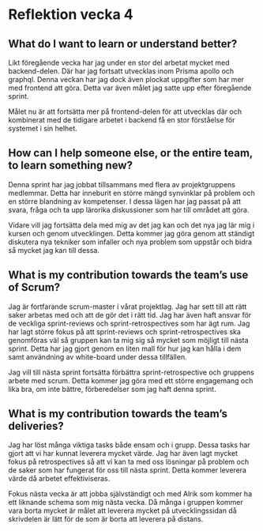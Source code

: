 # Reflektion vecka 4

## What do I want to learn or understand better?
Likt föregående vecka har jag under en stor del arbetat mycket med backend-delen. Där har jag fortsatt utvecklas inom Prisma apollo och graphql. Denna veckan har jag dock även plockat uppgifter som har mer med frontend att göra. Detta var även målet jag satte upp efter föregående sprint.

Målet nu är att fortsätta mer på frontend-delen för att utvecklas där och kombinerat med de tidigare arbetet i backend få en stor förståelse för systemet i sin helhet.

## How can I help someone else, or the entire team, to learn something new?
Denna sprint har jag jobbat tillsammans med flera av projektgruppens medlemmar. Detta har inneburit en större mängd synvinklar på problem och en större blandning av kompetenser. I dessa lägen har jag passat på att svara, fråga och ta upp lärorika diskussioner som har till området att göra. 

Vidare vill jag fortsätta dela med mig av det jag kan och det nya jag lär mig i kursen och genom utvecklingen. Detta kommer jag göra genom att ständigt diskutera nya tekniker som infaller och nya problem som uppstår och bidra så mycket jag kan till  dessa.


## What is my contribution towards the team’s use of Scrum?
Jag är fortfarande scrum-master i vårat projektlag. Jag har sett till att rätt saker arbetas med och att de gör det i rätt tid. Jag har även haft ansvar för de veckliga sprint-reviews och sprint-retrospectives som har ägt rum. Jag har lagt större fokus på att sprint-reviews och sprint-retrospectives ska genomföras väl så gruppen kan ta mig sig så mycket som möjligt till nästa sprint.
Detta har jag gjort genom en liten mall för hur jag kan hålla i dem samt användning av white-board under dessa tillfällen.

Jag vill till nästa sprint fortsätta förbättra sprint-retrospective och gruppens arbete med scrum. Detta kommer jag göra med ett större engagemang och lika bra, om inte bättre, förberedelser som jag haft denna sprint.


## What is my contribution towards the team’s deliveries?
Jag har löst många viktiga tasks både ensam och i grupp. Dessa tasks har gjort att vi har kunnat leverera mycket värde. Jag har även lagt mycket fokus på retrospectives så att vi kan ta med oss lösningar på problem och de saker som har fungerat för oss till nästa sprint. Detta kommer leverera värde då arbetet effektiviseras. 

Fokus nästa vecka är att jobba självständigt och med Alrik som kommer ha ett liknande schema som mig nästa vecka. Då många i gruppen kommer vara borta mycket är målet att leverera mycket på utvecklingssidan då skrivdelen är lätt för de som är borta att leverera på distans. 